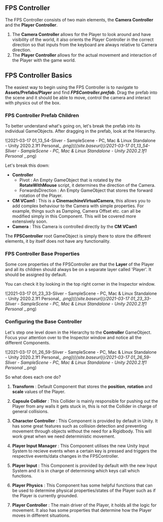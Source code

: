 ## FPS Controller
The FPS Controller consists of two main elements, the ****Camera Controller**** and the **Player Controller**. 

1. The **Camera Controller** allows for the Player to look around and have visibility of the world, it also orients the Player Controller in the correct direction so that inputs from the keyboard are always relative to Camera direction.
2. The **Player Controller** allows for the actual movement and interaction of the Player with the game world.

## FPS Controller Basics
The easiest way to begin using the FPS Controller is to navigate to __Assets/Prefabs/Player__ and find ___FPSController.prefab___. Drag the prefab into the scene and it should be able to move, control the camera and interact with physics out of the box. 

### FPS Controller Prefab Children

To better understand what's going on, let's break the prefab into its individual GameObjects. After dragging in the prefab, look at the Hierarchy.

![2021-03-17 01_13_54-Sliver - SampleScene - PC, Mac & Linux Standalone - Unity 2020.2.1f1 Personal_ _.png]({{site.baseurl}}/2021-03-17 01_13_54-Sliver - SampleScene - PC, Mac & Linux Standalone - Unity 2020.2.1f1 Personal_ _.png)

Let's break this down:

- **Controller**
	- Pivot : An Empty GameObject that is rotated by the __RotateWithMouse__ script, it determines the direction of the Camera.
    - ForwardsDirection : An Empty GameObject that stores the forward rotation of the Player.
- **CM VCam1** : This is a __CinemachineVirtualCamera__, this allows you to add complex behaviour to the Camera with simple properties. For example, things such as Damping, Camera Offset etc. can all be modified simply in this Component. This will be covered more extensively soon.
- **Camera** : This Camera is controlled directly by the **CM VCam1**

The **FPSController** root GameObject is simply there to store the different elements, it by itself does not have any functionality.

### FPS Controller Base Properties

Some core properties of the FPSController are that the __Layer__ of the Player and all its children should always be on a separate layer called 'Player'. It should be assigned by default.

You can check it by looking in the top right corner in the Inspector window.

![2021-03-17 01_23_33-Sliver - SampleScene - PC, Mac & Linux Standalone - Unity 2020.2.1f1 Personal_ _.png]({{site.baseurl}}/2021-03-17 01_23_33-Sliver - SampleScene - PC, Mac & Linux Standalone - Unity 2020.2.1f1 Personal_ _.png)


### Configuring the Base Controller

Let's step one level down in the Hierarchy to the **Controller** GameObject. Focus your attention over to the Inspector window and notice all the different Components.

![2021-03-17 01_26_59-Sliver - SampleScene - PC, Mac & Linux Standalone - Unity 2020.2.1f1 Personal_ _.png]({{site.baseurl}}/2021-03-17 01_26_59-Sliver - SampleScene - PC, Mac & Linux Standalone - Unity 2020.2.1f1 Personal_ _.png)

So what does each one do?

1. **Transform** : Default Component that stores the __position__, __rotation__ and __scale__ values of the Player.

2. **Capsule Collider** : This Collider is mainly responsible for pushing out the Player from any walls it gets stuck in, this is not the Collider in charge of general collisions. 

3. **Character Controller** : This Component is provided by default in Unity. It has some great features such as collision detection and preventing movement through objects without the need for a Rigidbody. This will work great when we need deterministic movement.

4. **Player Input Manager** : This Component utilises the new Unity Input System to recieve events when a certain key is pressed and triggers the respective events/data changes in the FPSController.

5. **Player Input** : This Component is provided by default with the new Input System and it is in charge of determining which keys call which functions.

6. **Player Physics** : This Component has some helpful functions that can be used to determine physical properties/states of the Player such as if the Player is currently grounded.

7. **Player Controller** : The main driver of the Player, it holds all the logic for movement. It also has some properties that determine how the Player moves in different situations.